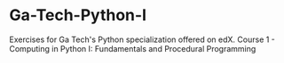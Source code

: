 # Ga-Tech-Python-I

Exercises for Ga Tech's Python specialization offered on edX.
Course 1 -  Computing in Python I: Fundamentals and Procedural Programming

